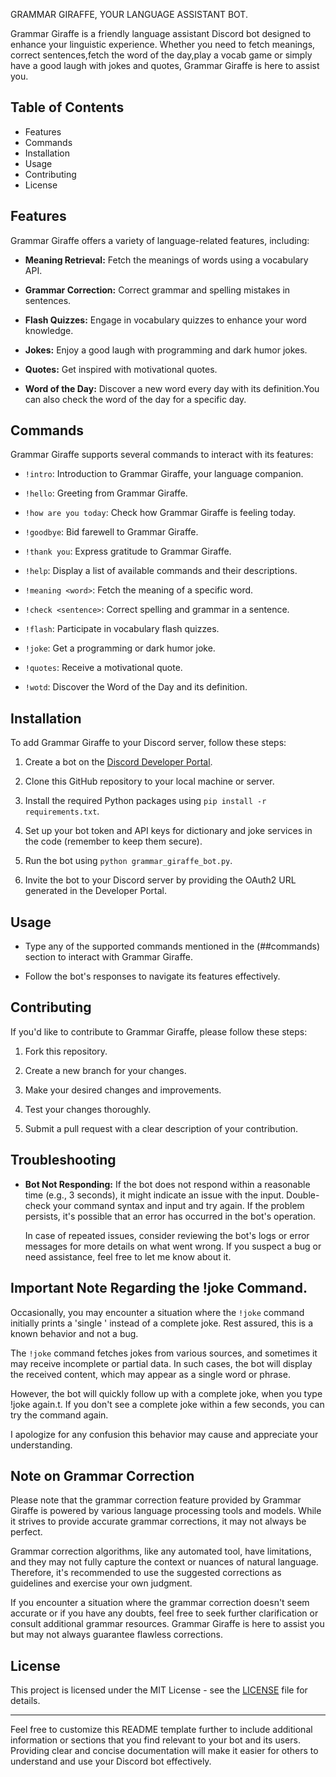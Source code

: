 GRAMMAR GIRAFFE, YOUR LANGUAGE ASSISTANT BOT.

Grammar Giraffe is a friendly language assistant Discord bot designed to enhance your linguistic experience. Whether you need to fetch meanings, correct sentences,fetch the word of the day,play a vocab game or simply have a good laugh with jokes and quotes, Grammar Giraffe is here to assist you.


## Table of Contents

- Features
- Commands
- Installation
- Usage
- Contributing
- License

## Features

Grammar Giraffe offers a variety of language-related features, including:

- **Meaning Retrieval:** Fetch the meanings of words using a vocabulary API.

- **Grammar Correction:** Correct grammar and spelling mistakes in sentences.

- **Flash Quizzes:** Engage in vocabulary quizzes to enhance your word knowledge.

- **Jokes:** Enjoy a good laugh with programming and dark humor jokes.

- **Quotes:** Get inspired with motivational quotes.

- **Word of the Day:** Discover a new word every day with its definition.You can also check the word of the day for a specific day.

## Commands

Grammar Giraffe supports several commands to interact with its features:

- `!intro`: Introduction to Grammar Giraffe, your language companion.

- `!hello`: Greeting from Grammar Giraffe.

- `!how are you today`: Check how Grammar Giraffe is feeling today.

- `!goodbye`: Bid farewell to Grammar Giraffe.

- `!thank you`: Express gratitude to Grammar Giraffe.

- `!help`: Display a list of available commands and their descriptions.

- `!meaning <word>`: Fetch the meaning of a specific word.

- `!check <sentence>`: Correct spelling and grammar in a sentence.

- `!flash`: Participate in vocabulary flash quizzes.

- `!joke`: Get a programming or dark humor joke.

- `!quotes`: Receive a motivational quote.

- `!wotd`: Discover the Word of the Day and its definition.

## Installation

To add Grammar Giraffe to your Discord server, follow these steps:

1. Create a bot on the [Discord Developer Portal](https://discord.com/developers/applications).

2. Clone this GitHub repository to your local machine or server.

3. Install the required Python packages using `pip install -r requirements.txt`.

4. Set up your bot token and API keys for dictionary and joke services in the code (remember to keep them secure).

5. Run the bot using `python grammar_giraffe_bot.py`.

6. Invite the bot to your Discord server by providing the OAuth2 URL generated in the Developer Portal.

## Usage

- Type any of the supported commands mentioned in the (##commands) section to interact with Grammar Giraffe.

- Follow the bot's responses to navigate its features effectively.

## Contributing

If you'd like to contribute to Grammar Giraffe, please follow these steps:

1. Fork this repository.

2. Create a new branch for your changes.

3. Make your desired changes and improvements.

4. Test your changes thoroughly.

5. Submit a pull request with a clear description of your contribution.

## Troubleshooting

- **Bot Not Responding:**
  If the bot does not respond within a reasonable time (e.g., 3 seconds), it might indicate an issue with the input. Double-check your command syntax and input and try again. If the problem persists, it's possible that an error has occurred in the bot's operation.

  In case of repeated issues, consider reviewing the bot's logs or error messages for more details on what went wrong. If you suspect a bug or need assistance, feel free to let me know about it.

## Important Note Regarding the !joke Command.

Occasionally, you may encounter a situation where the `!joke` command initially prints a 'single ' instead of a complete joke. Rest assured, this is a known behavior and not a bug.

The `!joke` command fetches jokes from various sources, and sometimes it may receive incomplete or partial data. In such cases, the bot will display the received content, which may appear as a single word or phrase.

However, the bot will quickly follow up with a complete joke, when you type !joke again.t. If you don't see a complete joke within a few seconds, you can try the command again.

I apologize for any confusion this behavior may cause and appreciate your understanding.

## Note on Grammar Correction

Please note that the grammar correction feature provided by Grammar Giraffe is powered by various language processing tools and models. While it strives to provide accurate grammar corrections, it may not always be perfect.

Grammar correction algorithms, like any automated tool, have limitations, and they may not fully capture the context or nuances of natural language. Therefore, it's recommended to use the suggested corrections as guidelines and exercise your own judgment.

If you encounter a situation where the grammar correction doesn't seem accurate or if you have any doubts, feel free to seek further clarification or consult additional grammar resources. Grammar Giraffe is here to assist you but may not always guarantee flawless corrections.


## License

This project is licensed under the MIT License - see the [LICENSE](LICENSE) file for details.

---

Feel free to customize this README template further to include additional information or sections that you find relevant to your bot and its users. Providing clear and concise documentation will make it easier for others to understand and use your Discord bot effectively.
